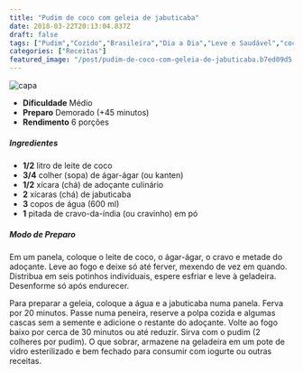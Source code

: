 ```yaml
---
title: "Pudim de coco com geleia de jabuticaba"
date: 2018-03-22T20:13:04.837Z
draft: false
tags: ["Pudim","Cozido","Brasileira","Dia a Dia","Leve e Saudável","coco","jabuticaba","Pudim","Sobremesa"]
categories: ["Receitas"]
featured_image: "/post/pudim-de-coco-com-geleia-de-jabuticaba.b7ed09d5.jpg"
---
```


![capa](/post/pudim-de-coco-com-geleia-de-jabuticaba.b7ed09d5.jpg)

*   **Dificuldade** Médio
*   **Preparo** Demorado (+45 minutos)
*   **Rendimento** 6 porções

##### Ingredientes

*   **1/2** litro de leite de coco
*   **3/4** colher (sopa) de ágar-ágar (ou kanten)
*   **1/2** xícara (chá) de adoçante culinário
*   **2** xícaras (chá) de jabuticaba
*   **3** copos de água (600 ml)
*   **1** pitada de cravo-da-índia (ou cravinho) em pó

##### Modo de Preparo

Em um panela, coloque o leite de coco, o ágar-ágar, o cravo e metade do adoçante. Leve ao fogo e deixe só até ferver, mexendo de vez em quando. Distribua em seis potinhos individuais, espere esfriar e leve à geladeira. Desenforme só após endurecer.

Para preparar a geleia, coloque a água e a jabuticaba numa panela. Ferva por 20 minutos. Passe numa peneira, reserve a polpa cozida e algumas cascas sem a semente e adicione o restante do adoçante. Volte ao fogo baixo por cerca de 30 minutos ou até reduzir. Sirva com o pudim (2 colheres por pudim). O que sobrar, armazene na geladeira em um pote de vidro esterilizado e bem fechado para consumir com iogurte ou outras receitas.
